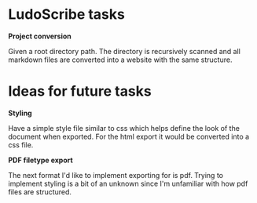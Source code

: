 # LudoScribe tasks

**Project conversion**

Given a root directory path. The directory is recursively scanned and all markdown files are converted into a website with the same structure. 



 
# Ideas for future tasks

**Styling**

Have a simple style file similar to css which helps define the look of the document when exported. For the html export it would be converted into a css file. 

**PDF filetype export**

The next format I'd like to implement exporting for is pdf. Trying to implement styling is a bit of an unknown since I'm unfamiliar with how pdf files are structured. 

